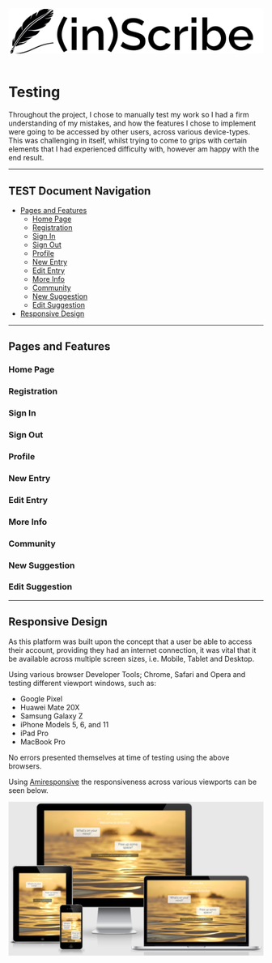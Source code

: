 <br>
<div>
    <img src="static/assets/img/readme/readme_img.png" alt="Inscribe Logo">
</div>

<br>

# Testing

Throughout the project, I chose to manually test my work so I had a firm understanding of my mistakes, and how the features I chose to implement
were going to be accessed by other users, across various device-types. This was challenging in itself, whilst trying to come to grips with certain
elements that I had experienced difficulty with, however am happy with the end result.

---
## TEST Document Navigation
* [Pages and Features](#pages-and-features)
  * [Home Page](#home-page)
  * [Registration](#registration)
  * [Sign In](#sign-in)
  * [Sign Out](#sign-out)
  * [Profile](#profile)
  * [New Entry](#new_entry)
  * [Edit Entry](#edit-entry)
  * [More Info](#more-info)
  * [Community](#community)
  * [New Suggestion](#new-suggestion)
  * [Edit Suggestion](#edit-suggestion)
* [Responsive Design](#responsive-design)


---
## Pages and Features
### Home Page
### Registration
### Sign In
### Sign Out
### Profile
### New Entry
### Edit Entry
### More Info
### Community
### New Suggestion
### Edit Suggestion

---

## Responsive Design

As this platform was built upon the concept that a user be able to access their account, providing they had an internet connection, it was vital
that it be available across multiple screen sizes, i.e. Mobile, Tablet and Desktop. 

Using various browser Developer Tools; Chrome, Safari and Opera and testing different viewport windows, such as:
  * Google Pixel
  * Huawei Mate 20X
  * Samsung Galaxy Z
  * iPhone Models 5, 6, and 11
  * iPad Pro
  * MacBook Pro

 
No errors presented themselves at time of testing using the above browsers.

Using [Amiresponsive](http://ami.responsivedesign.is/?url=https%3A%2F%2Finscribe-wm.herokuapp.com%2F) the responsiveness across various viewports
can be seen below.

<div>
    <img src="static/assets/img/readme/amiresp.png" alt="Am I Responsive">
</div>
